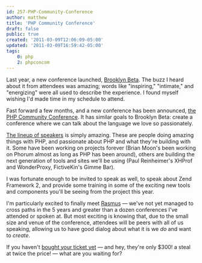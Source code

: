 ```yaml
---
id: 257-PHP-Community-Conference
author: matthew
title: 'PHP Community Conference'
draft: false
public: true
created: '2011-03-09T12:06:09-05:00'
updated: '2011-03-09T16:59:42-05:00'
tags:
    0: php
    2: phpconcom
---
```

Last year, a new conference launched, [Brooklyn Beta](http://brooklynbeta.org/).
The buzz I heard about it from attendees was amazing; words like "inspiring,"
"intimate," and "energizing" were all used to describe the experience. I found
myself wishing I'd made time in my schedule to attend.

Fast forward a few months, and a new conference has been announced,
[the PHP Community Conference](http://phpcon.org/). It has similar goals to
Brooklyn Beta: create a conference where we can talk about the language we love
so passionately.

<!--- EXTENDED -->

[The lineup of speakers](http://phpcon.org/speakers) is simply amazing. These
are people doing amazing things with PHP, and passionate about PHP and what
they're building with it. Some have been working on projects forever (Brian
Moon's been working on Phorum almost as long as PHP has been around), others
are building the next generation of tools and sites we'll be using (Paul
Reinheimer's XHProf and WonderProxy, FictiveKin's Gimme Bar).

I was fortunate enough to be invited to speak as well, to speak about Zend
Framework 2, and provide some training in some of the exciting new tools and
components you'll be seeing from the project this year.

I'm particularly excited to finally meet [Rasmus](http://toys.lerdorf.com/) —
we've not yet managed to cross paths in the 5 years and greater than a dozen
conferences I've attended or spoken at. But most exciting is knowing that, due
to the small size and venue of the conference, attendees will be peers with all
of us speaking, allowing us to have good dialog about what it is we *do* and
want to *create*.

If you haven't [bought your ticket yet](http://phpcon.eventbrite.com/) — and
hey, they're only \$300! a steal at twice the price! — what are you waiting
for?
